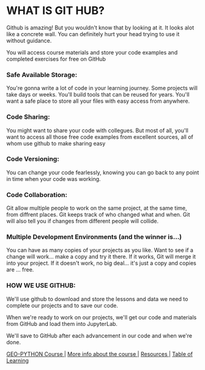 # WHAT IS GIT HUB?

Github is amazing! But you wouldn't know that by looking at it. It looks alot like a concrete wall. You can definitely hurt your head trying to use it without guidance.

You will access course materials and store your code examples and completed exercises for free on GitHub  
### Safe Available Storage:
You're gonna write a lot of code in your learning journey. Some projects will take days or weeks. You'll build tools that can be reused for years. You'll want a safe place to store all your files with easy access from anywhere. 

### Code Sharing:
You might want to share your code with collegues. But most of all, you'll want to access all those free code examples from excellent sources, all of whom use github to make sharing easy  

### Code Versioning:
You can change your code fearlessly, knowing you can go back to any point in time when your code was working.

### Code Collaboration:
Git allow multiple people to work on the same project, at the same time, from diffrent places. Git keeps track of who changed what and when. Git will also tell you if changes from different people will collide.

### Multiple Development Environments (and the winner is...)
You can have as many copies of your projects as you like. Want to see if a change will work... make a copy and try it there. If it works, Git will merge it into your project. If it doesn't work, no big deal... it's just a copy and copies are ... free.

### HOW WE USE GITHUB:
We'll use github to download and store the lessons and data we need to complete our projects and to save our code. 

When we're ready to work on our projects, we'll get our code and materials from GitHub and load them into JupyterLab.

We'll save to GitHub after each advancement in our code and when we're done. 




[  GEO-PYTHON Course  ](https://geo-python-site.readthedocs.io/en/latest/)  |  [  More info about the course  ](read_more.md) | [  Resources  ](learn_more.md) |  [Table of Learning  ](table_of_learning.md)





